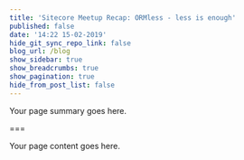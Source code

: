 ```yaml
---
title: 'Sitecore Meetup Recap: ORMless - less is enough'
published: false
date: '14:22 15-02-2019'
hide_git_sync_repo_link: false
blog_url: /blog
show_sidebar: true
show_breadcrumbs: true
show_pagination: true
hide_from_post_list: false
---
```


Your page summary goes here.

===

Your page content goes here.